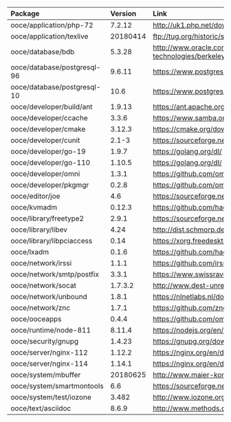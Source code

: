 | Package | Version | Link | Maintainer |
| :------ | :------ | :--- | :--------- |
| ooce/application/php-72	| 7.2.12	| http://uk1.php.net/downloads.php | [omniosorg](https://github.com/omniosorg)
| ooce/application/texlive	| 20180414	| ftp://tug.org/historic/systems/texlive/2018/ | [omniosorg](https://github.com/omniosorg)
| ooce/database/bdb		| 5.3.28	| http://www.oracle.com/technetwork/database/database-technologies/berkeleydb/downloads/index.html | [omniosorg](https://github.com/omniosorg)
| ooce/database/postgresql-96	| 9.6.11	| https://www.postgresql.org/ftp/source/ | [omniosorg](https://github.com/omniosorg)
| ooce/database/postgresql-10	| 10.6		| https://www.postgresql.org/ftp/source/ | [omniosorg](https://github.com/omniosorg)
| ooce/developer/build/ant	| 1.9.13	| https://ant.apache.org/srcdownload.cgi | [omniosorg](https://github.com/omniosorg)
| ooce/developer/ccache		| 3.3.6		| https://www.samba.org/ftp/ccache/ | [jimklimov](https://github.com/jimklimov)
| ooce/developer/cmake		| 3.12.3	| https://cmake.org/download/ | [omniosorg](https://github.com/omniosorg)
| ooce/developer/cunit		| 2.1-3		| https://sourceforge.net/projects/cunit/files/CUnit/ | [omniosorg](https://github.com/omniosorg)
| ooce/developer/go-19		| 1.9.7		| https://golang.org/dl/ | [omniosorg](https://github.com/omniosorg)
| ooce/developer/go-110		| 1.10.5	| https://golang.org/dl/ | [omniosorg](https://github.com/omniosorg)
| ooce/developer/omni		| 1.3.1		| https://github.com/omniosorg/omni/releases | [omniosorg](https://github.com/omniosorg)
| ooce/developer/pkgmgr		| 0.2.8		| https://github.com/omniosorg/pkgmgr/releases | [omniosorg](https://github.com/omniosorg)
| ooce/editor/joe		| 4.6		| https://sourceforge.net/projects/joe-editor/files/JOE%20sources/ | [omniosorg](https://github.com/omniosorg)
| ooce/kvmadm			| 0.12.3	| https://github.com/hadfl/kvmadm/releases | [omniosorg](https://github.com/omniosorg)
| ooce/library/freetype2	| 2.9.1		| https://sourceforge.net/projects/freetype/files/freetype2/ | [omniosorg](https://github.com/omniosorg)
| ooce/library/libev		| 4.24		| http://dist.schmorp.de/libev/ | [omniosorg](https://github.com/omniosorg)
| ooce/library/libpciaccess	| 0.14		| https://xorg.freedesktop.org/archive/individual/lib | [drscream](https://github.com/drscream)
| ooce/lxadm			| 0.1.6		| https://github.com/hadfl/lxadm/releases | [omniosorg](https://github.com/omniosorg)
| ooce/network/irssi		| 1.1.1		| https://github.com/irssi/irssi/releases | [omniosorg](https://github.com/omniosorg)
| ooce/network/smtp/postfix	| 3.3.1		| https://www.swissrave.ch/mirror/postfix-source/index.html | [omniosorg](https://github.com/omniosorg)
| ooce/network/socat		| 1.7.3.2	| http://www.dest-unreach.org/socat/download/ | [omniosorg](https://github.com/omniosorg)
| ooce/network/unbound		| 1.8.1		| https://nlnetlabs.nl/downloads/unbound/ | [omniosorg](https://github.com/omniosorg)
| ooce/network/znc		| 1.7.1		| https://github.com/znc/znc/releases | [omniosorg](https://github.com/omniosorg)
| ooce/ooceapps			| 0.4.4		| https://github.com/omniosorg/ooceapps/releases | [omniosorg](https://github.com/omniosorg)
| ooce/runtime/node-811		| 8.11.4	| https://nodejs.org/en/download/ | [omniosorg](https://github.com/omniosorg)
| ooce/security/gnupg		| 1.4.23	| https://gnupg.org/download/ | [omniosorg](https://github.com/omniosorg)
| ooce/server/nginx-112		| 1.12.2	| https://nginx.org/en/download.html | [omniosorg](https://github.com/omniosorg)
| ooce/server/nginx-114		| 1.14.1	| https://nginx.org/en/download.html | [omniosorg](https://github.com/omniosorg)
| ooce/system/mbuffer		| 20180625	| http://www.maier-komor.de/mbuffer.html | [omniosorg](https://github.com/omniosorg)
| ooce/system/smartmontools	| 6.6		| https://sourceforge.net/projects/smartmontools/files/smartmontools/ | [omniosorg](https://github.com/omniosorg)
| ooce/system/test/iozone	| 3.482		| http://www.iozone.org/src/current/ | [omniosorg](https://github.com/omniosorg)
| ooce/text/asciidoc		| 8.6.9		| http://www.methods.co.nz/asciidoc/ | [omniosorg](https://github.com/omniosorg)
